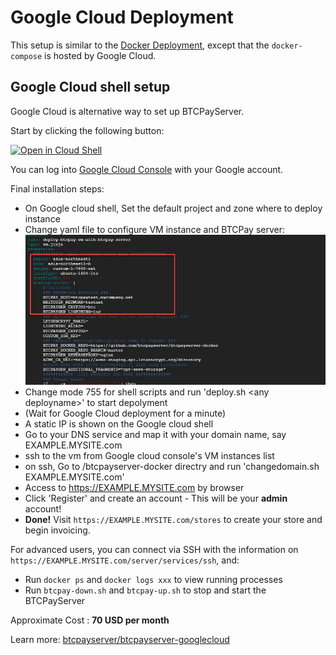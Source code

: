 # Google Cloud Deployment

This setup is similar to the [Docker Deployment](DockerDeployment.md), except that the `docker-compose` is hosted by Google Cloud.

## Google Cloud shell setup

Google Cloud is alternative way to set up BTCPayServer.

Start by clicking the following button:

[![Open in Cloud Shell](http://gstatic.com/cloudssh/images/open-btn.svg)](https://console.cloud.google.com/cloudshell/open?git_repo=https%3A%2F%2Fgithub.com%2Fbtcpayserver%2Fbtcpayserver-googlecloud&page=editor)

You can log into [Google Cloud Console](https://console.cloud.google.com) with your Google account.

Final installation steps:

* On Google cloud shell, Set the default project and zone where to deploy instance
* Change yaml file to configure VM instance and BTCPay server: ![GCE and BTCPay Config](./img/gcloud-yaml.png)
* Change mode 755 for shell scripts  and run 'deploy.sh \<any deployname\>' to start depolyment
* (Wait for Google Cloud deployment for a minute)
* A static IP is shown on the Google cloud shell
* Go to your DNS service and map it with your domain name, say EXAMPLE.MYSITE.com
* ssh to the vm  from Google cloud console's VM instances list
* on ssh, Go to /btcpayserver-docker directry and run 'changedomain.sh EXAMPLE.MYSITE.com'
* Access to https://EXAMPLE.MYSITE.com by browser
* Click 'Register' and create an account - This will be your **admin** account!
* **Done!** Visit `https://EXAMPLE.MYSITE.com/stores` to create your store and begin invoicing.

For advanced users, you can connect via SSH with the information on `https://EXAMPLE.MYSITE.com/server/services/ssh`, and:

* Run `docker ps` and `docker logs xxx` to view running processes
* Run `btcpay-down.sh` and `btcpay-up.sh` to stop and start the BTCPayServer

Approximate Cost : **70 USD per month**

Learn more: [btcpayserver/btcpayserver-googlecloud](https://github.com/btcpayserver/btcpayserver-googlecloud)
